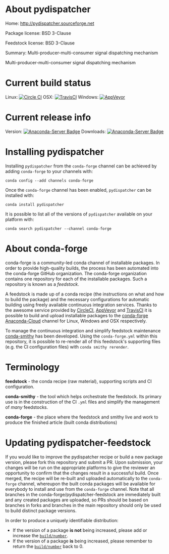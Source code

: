 About pydispatcher
==================

Home: http://pydispatcher.sourceforge.net

Package license: BSD 3-Clause

Feedstock license: BSD 3-Clause

Summary: Multi-producer-multi-consumer signal dispatching mechanism

Multi-producer-multi-consumer signal dispatching mechanism


Current build status
====================

Linux: [![Circle CI](https://circleci.com/gh/conda-forge/pydispatcher-feedstock.svg?style=shield)](https://circleci.com/gh/conda-forge/pydispatcher-feedstock)
OSX: [![TravisCI](https://travis-ci.org/conda-forge/pydispatcher-feedstock.svg?branch=master)](https://travis-ci.org/conda-forge/pydispatcher-feedstock)
Windows: [![AppVeyor](https://ci.appveyor.com/api/projects/status/github/conda-forge/pydispatcher-feedstock?svg=True)](https://ci.appveyor.com/project/conda-forge/pydispatcher-feedstock/branch/master)

Current release info
====================
Version: [![Anaconda-Server Badge](https://anaconda.org/conda-forge/pydispatcher/badges/version.svg)](https://anaconda.org/conda-forge/pydispatcher)
Downloads: [![Anaconda-Server Badge](https://anaconda.org/conda-forge/pydispatcher/badges/downloads.svg)](https://anaconda.org/conda-forge/pydispatcher)

Installing pydispatcher
=======================

Installing `pydispatcher` from the `conda-forge` channel can be achieved by adding `conda-forge` to your channels with:

```
conda config --add channels conda-forge
```

Once the `conda-forge` channel has been enabled, `pydispatcher` can be installed with:

```
conda install pydispatcher
```

It is possible to list all of the versions of `pydispatcher` available on your platform with:

```
conda search pydispatcher --channel conda-forge
```


About conda-forge
=================

conda-forge is a community-led conda channel of installable packages.
In order to provide high-quality builds, the process has been automated into the
conda-forge GitHub organization. The conda-forge organization contains one repository
for each of the installable packages. Such a repository is known as a *feedstock*.

A feedstock is made up of a conda recipe (the instructions on what and how to build
the package) and the necessary configurations for automatic building using freely
available continuous integration services. Thanks to the awesome service provided by
[CircleCI](https://circleci.com/), [AppVeyor](http://www.appveyor.com/)
and [TravisCI](https://travis-ci.org/) it is possible to build and upload installable
packages to the [conda-forge](https://anaconda.org/conda-forge)
[Anaconda-Cloud](http://docs.anaconda.org/) channel for Linux, Windows and OSX respectively.

To manage the continuous integration and simplify feedstock maintenance
[conda-smithy](http://github.com/conda-forge/conda-smithy) has been developed.
Using the ``conda-forge.yml`` within this repository, it is possible to re-render all of
this feedstock's supporting files (e.g. the CI configuration files) with ``conda smithy rerender``.


Terminology
===========

**feedstock** - the conda recipe (raw material), supporting scripts and CI configuration.

**conda-smithy** - the tool which helps orchestrate the feedstock.
                   Its primary use is in the construction of the CI ``.yml`` files
                   and simplify the management of *many* feedstocks.

**conda-forge** - the place where the feedstock and smithy live and work to
                  produce the finished article (built conda distributions)


Updating pydispatcher-feedstock
===============================

If you would like to improve the pydispatcher recipe or build a new
package version, please fork this repository and submit a PR. Upon submission,
your changes will be run on the appropriate platforms to give the reviewer an
opportunity to confirm that the changes result in a successful build. Once
merged, the recipe will be re-built and uploaded automatically to the
`conda-forge` channel, whereupon the built conda packages will be available for
everybody to install and use from the `conda-forge` channel.
Note that all branches in the conda-forge/pydispatcher-feedstock are
immediately built and any created packages are uploaded, so PRs should be based
on branches in forks and branches in the main repository should only be used to
build distinct package versions.

In order to produce a uniquely identifiable distribution:
 * If the version of a package **is not** being increased, please add or increase
   the [``build/number``](http://conda.pydata.org/docs/building/meta-yaml.html#build-number-and-string).
 * If the version of a package **is** being increased, please remember to return
   the [``build/number``](http://conda.pydata.org/docs/building/meta-yaml.html#build-number-and-string)
   back to 0.
